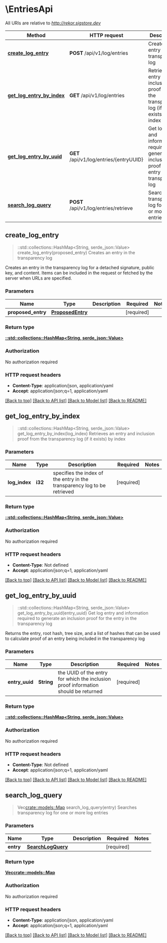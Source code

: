 # \EntriesApi

All URIs are relative to *http://rekor.sigstore.dev*

Method | HTTP request | Description
------------- | ------------- | -------------
[**create_log_entry**](EntriesApi.md#create_log_entry) | **POST** /api/v1/log/entries | Creates an entry in the transparency log
[**get_log_entry_by_index**](EntriesApi.md#get_log_entry_by_index) | **GET** /api/v1/log/entries | Retrieves an entry and inclusion proof from the transparency log (if it exists) by index
[**get_log_entry_by_uuid**](EntriesApi.md#get_log_entry_by_uuid) | **GET** /api/v1/log/entries/{entryUUID} | Get log entry and information required to generate an inclusion proof for the entry in the transparency log
[**search_log_query**](EntriesApi.md#search_log_query) | **POST** /api/v1/log/entries/retrieve | Searches transparency log for one or more log entries



## create_log_entry

> ::std::collections::HashMap<String, serde_json::Value> create_log_entry(proposed_entry)
Creates an entry in the transparency log

Creates an entry in the transparency log for a detached signature, public key, and content. Items can be included in the request or fetched by the server when URLs are specified. 

### Parameters


Name | Type | Description  | Required | Notes
------------- | ------------- | ------------- | ------------- | -------------
**proposed_entry** | [**ProposedEntry**](ProposedEntry.md) |  | [required] |

### Return type

[**::std::collections::HashMap<String, serde_json::Value>**](serde_json::Value.md)

### Authorization

No authorization required

### HTTP request headers

- **Content-Type**: application/json, application/yaml
- **Accept**: application/json;q=1, application/yaml

[[Back to top]](#) [[Back to API list]](../README.md#documentation-for-api-endpoints) [[Back to Model list]](../README.md#documentation-for-models) [[Back to README]](../README.md)


## get_log_entry_by_index

> ::std::collections::HashMap<String, serde_json::Value> get_log_entry_by_index(log_index)
Retrieves an entry and inclusion proof from the transparency log (if it exists) by index

### Parameters


Name | Type | Description  | Required | Notes
------------- | ------------- | ------------- | ------------- | -------------
**log_index** | **i32** | specifies the index of the entry in the transparency log to be retrieved | [required] |

### Return type

[**::std::collections::HashMap<String, serde_json::Value>**](serde_json::Value.md)

### Authorization

No authorization required

### HTTP request headers

- **Content-Type**: Not defined
- **Accept**: application/json;q=1, application/yaml

[[Back to top]](#) [[Back to API list]](../README.md#documentation-for-api-endpoints) [[Back to Model list]](../README.md#documentation-for-models) [[Back to README]](../README.md)


## get_log_entry_by_uuid

> ::std::collections::HashMap<String, serde_json::Value> get_log_entry_by_uuid(entry_uuid)
Get log entry and information required to generate an inclusion proof for the entry in the transparency log

Returns the entry, root hash, tree size, and a list of hashes that can be used to calculate proof of an entry being included in the transparency log

### Parameters


Name | Type | Description  | Required | Notes
------------- | ------------- | ------------- | ------------- | -------------
**entry_uuid** | **String** | the UUID of the entry for which the inclusion proof information should be returned | [required] |

### Return type

[**::std::collections::HashMap<String, serde_json::Value>**](serde_json::Value.md)

### Authorization

No authorization required

### HTTP request headers

- **Content-Type**: Not defined
- **Accept**: application/json;q=1, application/yaml

[[Back to top]](#) [[Back to API list]](../README.md#documentation-for-api-endpoints) [[Back to Model list]](../README.md#documentation-for-models) [[Back to README]](../README.md)


## search_log_query

> Vec<crate::models::Map> search_log_query(entry)
Searches transparency log for one or more log entries

### Parameters


Name | Type | Description  | Required | Notes
------------- | ------------- | ------------- | ------------- | -------------
**entry** | [**SearchLogQuery**](SearchLogQuery.md) |  | [required] |

### Return type

[**Vec<crate::models::Map>**](map.md)

### Authorization

No authorization required

### HTTP request headers

- **Content-Type**: application/json, application/yaml
- **Accept**: application/json;q=1, application/yaml

[[Back to top]](#) [[Back to API list]](../README.md#documentation-for-api-endpoints) [[Back to Model list]](../README.md#documentation-for-models) [[Back to README]](../README.md)

